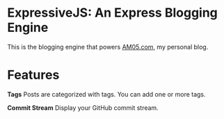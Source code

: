 ExpressiveJS: An Express Blogging Engine
========================================

This is the blogging engine that powers [AM05.com](http://am05.com), my personal blog.

Features
========

**Tags**
Posts are categorized with tags. You can add one or more tags.

**Commit Stream**
Display your GitHub commit stream.
